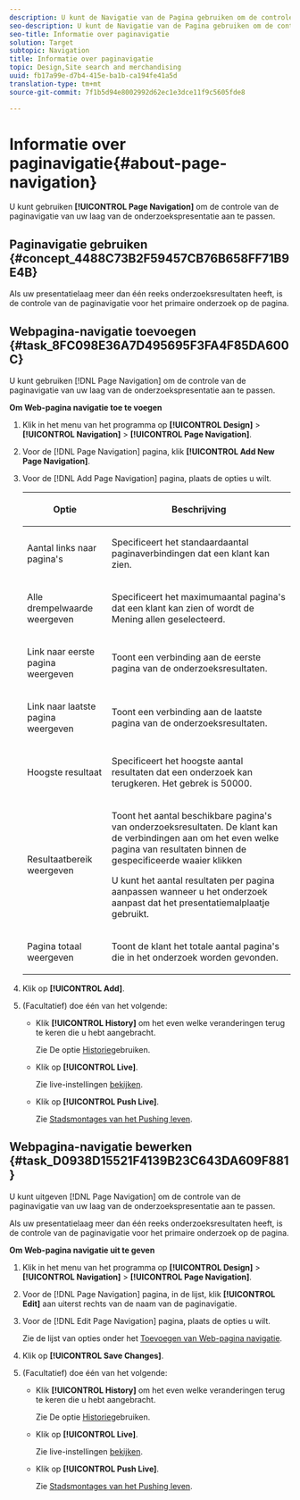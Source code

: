 ```yaml
---
description: U kunt de Navigatie van de Pagina gebruiken om de controle van de paginavigatie van uw laag van de onderzoekspresentatie aan te passen.
seo-description: U kunt de Navigatie van de Pagina gebruiken om de controle van de paginavigatie van uw laag van de onderzoekspresentatie aan te passen.
seo-title: Informatie over paginavigatie
solution: Target
subtopic: Navigation
title: Informatie over paginavigatie
topic: Design,Site search and merchandising
uuid: fb17a99e-d7b4-415e-ba1b-ca194fe41a5d
translation-type: tm+mt
source-git-commit: 7f1b5d94e8002992d62ec1e3dce11f9c5605fde8

---
```



# Informatie over paginavigatie{#about-page-navigation}

U kunt gebruiken **[!UICONTROL Page Navigation]** om de controle van de paginavigatie van uw laag van de onderzoekspresentatie aan te passen.

## Paginavigatie gebruiken {#concept_4488C73B2F59457CB76B658FF71B9E4B}

Als uw presentatielaag meer dan één reeks onderzoeksresultaten heeft, is de controle van de paginavigatie voor het primaire onderzoek op de pagina.

## Webpagina-navigatie toevoegen {#task_8FC098E36A7D495695F3FA4F85DA600C}

U kunt gebruiken [!DNL Page Navigation] om de controle van de paginavigatie van uw laag van de onderzoekspresentatie aan te passen.

<!-- 

t_configuring_web_page_navigation.xml

 -->

**Om Web-pagina navigatie toe te voegen**

1. Klik in het menu van het programma op **[!UICONTROL Design]** > **[!UICONTROL Navigation]** > **[!UICONTROL Page Navigation]**.
1. Voor de [!DNL Page Navigation] pagina, klik **[!UICONTROL Add New Page Navigation]**.
1. Voor de [!DNL Add Page Navigation] pagina, plaats de opties u wilt.

   <!-- 
   r_page_navigation_options.xml
   -->

   <table> 
    <thead> 
      <tr> 
      <th colname="col1" class="entry"> <p>Optie </p> </th> 
      <th colname="col2" class="entry"> <p>Beschrijving </p> </th> 
      </tr> 
    </thead>
    <tbody> 
      <tr> 
      <td colname="col1"> <p>Aantal links naar pagina's </p> </td> 
      <td colname="col2"> <p> Specificeert het standaardaantal paginaverbindingen dat een klant kan zien. </p> </td> 
      </tr> 
      <tr> 
      <td colname="col1"> <p>Alle drempelwaarde weergeven </p> </td> 
      <td colname="col2"> <p>Specificeert het maximumaantal pagina's dat een klant kan zien of wordt de <span class="uicontrol"> Mening allen</span> geselecteerd. </p> </td> 
      </tr> 
      <tr> 
      <td colname="col1"> <p>Link naar eerste pagina weergeven </p> </td> 
      <td colname="col2"> <p>Toont een verbinding aan de eerste pagina van de onderzoeksresultaten. </p> </td> 
      </tr> 
      <tr> 
      <td colname="col1"> <p>Link naar laatste pagina weergeven </p> </td> 
      <td colname="col2"> <p> Toont een verbinding aan de laatste pagina van de onderzoeksresultaten. </p> </td> 
      </tr> 
      <tr> 
      <td colname="col1"> <p>Hoogste resultaat </p> </td> 
      <td colname="col2"> <p>Specificeert het hoogste aantal resultaten dat een onderzoek kan terugkeren. Het gebrek is 50000. </p> </td> 
      </tr> 
      <tr> 
      <td colname="col1"> <p>Resultaatbereik weergeven </p> </td> 
      <td colname="col2"> <p>Toont het aantal beschikbare pagina's van onderzoeksresultaten. De klant kan de verbindingen aan om het even welke pagina van resultaten binnen de gespecificeerde waaier klikken </p> <p> U kunt het aantal resultaten per pagina aanpassen wanneer u het onderzoek aanpast dat het presentatiemalplaatje gebruikt. </p> </td> 
      </tr> 
      <tr> 
      <td colname="col1"> <p>Pagina totaal weergeven </p> </td> 
      <td colname="col2"> <p>Toont de klant het totale aantal pagina's die in het onderzoek worden gevonden. </p> </td> 
      </tr> 
    </tbody> 
    </table>

1. Klik op **[!UICONTROL Add]**.
1. (Facultatief) doe één van het volgende:

   * Klik **[!UICONTROL History]** om het even welke veranderingen terug te keren die u hebt aangebracht.

      Zie De optie [Historie](../t-using-the-history-option.md#task_70DD3F87A67242BBBD2CB27156F43002)gebruiken.

   * Klik op **[!UICONTROL Live]**.

      Zie live-instellingen [bekijken](../c-about-staging.md#task_401A0EBDB5DB4D4CA933CBA7BECDC10F).

   * Klik op **[!UICONTROL Push Live]**.

      Zie [Stadsmontages van het Pushing leven](../c-about-staging.md#task_44306783B4C0408AAA58B471DAF2D9A4).

## Webpagina-navigatie bewerken {#task_D0938D15521F4139B23C643DA609F881}

U kunt uitgeven [!DNL Page Navigation] om de controle van de paginavigatie van uw laag van de onderzoekspresentatie aan te passen.

<!-- 

t_editing_web_page_navigation.xml

 -->

Als uw presentatielaag meer dan één reeks onderzoeksresultaten heeft, is de controle van de paginavigatie voor het primaire onderzoek op de pagina.

**Om Web-pagina navigatie uit te geven**

1. Klik in het menu van het programma op **[!UICONTROL Design]** > **[!UICONTROL Navigation]** > **[!UICONTROL Page Navigation]**.
1. Voor de [!DNL Page Navigation] pagina, in de lijst, klik **[!UICONTROL Edit]** aan uiterst rechts van de naam van de paginavigatie.
1. Voor de [!DNL Edit Page Navigation] pagina, plaats de opties u wilt.

   Zie de lijst van opties onder het [Toevoegen van Web-pagina navigatie](../c-about-design-menu/c-about-page-navigation.md#task_8FC098E36A7D495695F3FA4F85DA600C).
1. Klik op **[!UICONTROL Save Changes]**.
1. (Facultatief) doe één van het volgende:

   * Klik **[!UICONTROL History]** om het even welke veranderingen terug te keren die u hebt aangebracht.

      Zie De optie [Historie](../t-using-the-history-option.md#task_70DD3F87A67242BBBD2CB27156F43002)gebruiken.

   * Klik op **[!UICONTROL Live]**.

      Zie live-instellingen [bekijken](../c-about-staging.md#task_401A0EBDB5DB4D4CA933CBA7BECDC10F).

   * Klik op **[!UICONTROL Push Live]**.

      Zie [Stadsmontages van het Pushing leven](../c-about-staging.md#task_44306783B4C0408AAA58B471DAF2D9A4).

